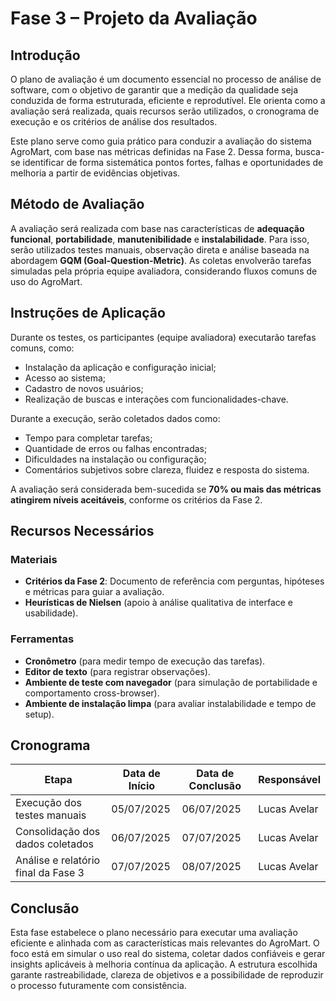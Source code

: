 # Fase 3 – Projeto da Avaliação

## Introdução

O plano de avaliação é um documento essencial no processo de análise de software, com o objetivo de garantir que a medição da qualidade seja conduzida de forma estruturada, eficiente e reprodutível. Ele orienta como a avaliação será realizada, quais recursos serão utilizados, o cronograma de execução e os critérios de análise dos resultados.

Este plano serve como guia prático para conduzir a avaliação do sistema AgroMart, com base nas métricas definidas na Fase 2. Dessa forma, busca-se identificar de forma sistemática pontos fortes, falhas e oportunidades de melhoria a partir de evidências objetivas.

## Método de Avaliação

A avaliação será realizada com base nas características de **adequação funcional**, **portabilidade**, **manutenibilidade** e **instalabilidade**. Para isso, serão utilizados testes manuais, observação direta e análise baseada na abordagem **GQM (Goal-Question-Metric)**. As coletas envolverão tarefas simuladas pela própria equipe avaliadora, considerando fluxos comuns de uso do AgroMart.

## Instruções de Aplicação

Durante os testes, os participantes (equipe avaliadora) executarão tarefas comuns, como:

- Instalação da aplicação e configuração inicial;
- Acesso ao sistema;
- Cadastro de novos usuários;
- Realização de buscas e interações com funcionalidades-chave.

Durante a execução, serão coletados dados como:

- Tempo para completar tarefas;
- Quantidade de erros ou falhas encontradas;
- Dificuldades na instalação ou configuração;
- Comentários subjetivos sobre clareza, fluidez e resposta do sistema.

A avaliação será considerada bem-sucedida se **70% ou mais das métricas atingirem níveis aceitáveis**, conforme os critérios da Fase 2.

## Recursos Necessários

### Materiais

- **Critérios da Fase 2**: Documento de referência com perguntas, hipóteses e métricas para guiar a avaliação.
- **Heurísticas de Nielsen** (apoio à análise qualitativa de interface e usabilidade).

### Ferramentas

- **Cronômetro** (para medir tempo de execução das tarefas).
- **Editor de texto** (para registrar observações).
- **Ambiente de teste com navegador** (para simulação de portabilidade e comportamento cross-browser).
- **Ambiente de instalação limpa** (para avaliar instalabilidade e tempo de setup).

## Cronograma

| Etapa                                   | Data de Início | Data de Conclusão | Responsável       |
|----------------------------------------|----------------|-------------------|-------------------|
| Execução dos testes manuais            | 05/07/2025     | 06/07/2025        | Lucas Avelar      |
| Consolidação dos dados coletados       | 06/07/2025     | 07/07/2025        | Lucas Avelar      |
| Análise e relatório final da Fase 3    | 07/07/2025     | 08/07/2025        | Lucas Avelar      |

## Conclusão

Esta fase estabelece o plano necessário para executar uma avaliação eficiente e alinhada com as características mais relevantes do AgroMart. O foco está em simular o uso real do sistema, coletar dados confiáveis e gerar insights aplicáveis à melhoria contínua da aplicação. A estrutura escolhida garante rastreabilidade, clareza de objetivos e a possibilidade de reproduzir o processo futuramente com consistência.

